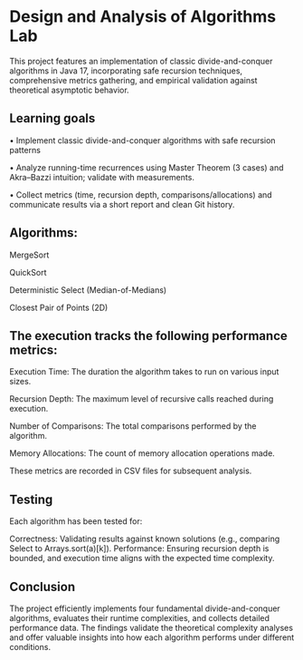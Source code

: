 # Design and Analysis of Algorithms Lab

This project features an implementation of classic divide-and-conquer algorithms in Java 17, incorporating safe recursion techniques, comprehensive metrics gathering, and empirical validation against theoretical asymptotic behavior.

## Learning goals

• Implement classic divide-and-conquer algorithms with safe recursion patterns

• Analyze running-time recurrences using Master Theorem (3 cases) and Akra–Bazzi intuition; validate
with measurements.

• Collect metrics (time, recursion depth, comparisons/allocations) and communicate results via a short
report and clean Git history.


## Algorithms:

MergeSort

QuickSort

Deterministic Select (Median-of-Medians)

Closest Pair of Points (2D)


## The execution tracks the following performance metrics:

Execution Time: The duration the algorithm takes to run on various input sizes.

Recursion Depth: The maximum level of recursive calls reached during execution.

Number of Comparisons: The total comparisons performed by the algorithm.

Memory Allocations: The count of memory allocation operations made.

These metrics are recorded in CSV files for subsequent analysis.





























## Testing
Each algorithm has been tested for:

Correctness: Validating results against known solutions (e.g., comparing Select to Arrays.sort(a)[k]).
Performance: Ensuring recursion depth is bounded, and execution time aligns with the expected time complexity.




## Conclusion
The project efficiently implements four fundamental divide-and-conquer algorithms, evaluates their runtime complexities, and collects detailed performance data. The findings validate the theoretical complexity analyses and offer valuable insights into how each algorithm performs under different conditions.




